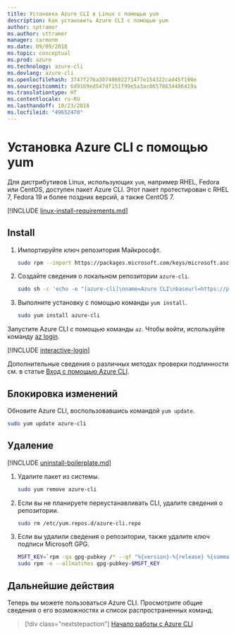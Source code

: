 ```yaml
---
title: Установка Azure CLI в Linux с помощью yum
description: Как установить Azure CLI с помощью yum
author: sptramer
ms.author: sttramer
manager: carmonm
ms.date: 09/09/2018
ms.topic: conceptual
ms.prod: azure
ms.technology: azure-cli
ms.devlang: azure-cli
ms.openlocfilehash: 3747f276a30740602271477e154322cad45f190e
ms.sourcegitcommit: 6d9169ed547df151f99e5a3ac86578634486419a
ms.translationtype: HT
ms.contentlocale: ru-RU
ms.lasthandoff: 10/23/2018
ms.locfileid: "49652470"
---
```

# <a name="install-azure-cli-with-yum"></a>Установка Azure CLI с помощью yum

Для дистрибутивов Linux, использующих `yum`, например RHEL, Fedora или CentOS, доступен пакет Azure CLI. Этот пакет протестирован с RHEL 7, Fedora 19 и более поздних версий, а также CentOS 7.

[!INCLUDE [linux-install-requirements.md](includes/linux-install-requirements.md)]

## <a name="install"></a>Install

1. Импортируйте ключ репозитория Майкрософт.

   ```bash
   sudo rpm --import https://packages.microsoft.com/keys/microsoft.asc
   ```

2. Создайте сведения о локальном репозитории `azure-cli`.

   ```bash
   sudo sh -c 'echo -e "[azure-cli]\nname=Azure CLI\nbaseurl=https://packages.microsoft.com/yumrepos/azure-cli\nenabled=1\ngpgcheck=1\ngpgkey=https://packages.microsoft.com/keys/microsoft.asc" > /etc/yum.repos.d/azure-cli.repo'
   ```

3. Выполните установку с помощью команды `yum install`.

   ```bash
   sudo yum install azure-cli
   ```

Запустите Azure CLI с помощью команды `az`. Чтобы войти, используйте команду [az login](/cli/azure/reference-index#az-login).

[!INCLUDE [interactive-login](includes/interactive-login.md)]

Дополнительные сведения о различных методах проверки подлинности см. в статье [Вход с помощью Azure CLI](authenticate-azure-cli.md).

## <a name="update"></a>Блокировка изменений

Обновите Azure CLI, воспользовавшись командой `yum update`.

```bash
sudo yum update azure-cli
```

## <a name="uninstall"></a>Удаление

[!INCLUDE [uninstall-boilerplate.md](includes/uninstall-boilerplate.md)]

1. Удалите пакет из системы.

   ```bash
   sudo yum remove azure-cli
   ```

2. Если вы не планируете переустанавливать CLI, удалите сведения о репозитории.

   ```bash
   sudo rm /etc/yum.repos.d/azure-cli.repo
   ```

3. Если вы удалили сведения о репозитории, также удалите ключ подписи Microsoft GPG.

   ```bash
   MSFT_KEY=`rpm -qa gpg-pubkey /* --qf "%{version}-%{release} %{summary}\n" | grep Microsoft | awk '{print $1}'`
   sudo rpm -e --allmatches gpg-pubkey-$MSFT_KEY
   ```

## <a name="next-steps"></a>Дальнейшие действия

Теперь вы можете пользоваться Azure CLI. Просмотрите общие сведения о его возможностях и список распространенных команд.

> [!div class="nextstepaction"]
> [Начало работы с Azure CLI](get-started-with-azure-cli.md)
